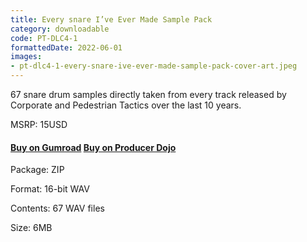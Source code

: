 ```yaml
---
title: Every snare I’ve Ever Made Sample Pack
category: downloadable
code: PT-DLC4-1
formattedDate: 2022-06-01
images:
- pt-dlc4-1-every-snare-ive-ever-made-sample-pack-cover-art.jpeg
---
```


67 snare drum samples directly taken from every track released by Corporate and Pedestrian Tactics over the last 10 years.

MSRP: 15USD

#### [Buy on Gumroad](https://pedestriantactics.gumroad.com/l/Pt-dlc4-1) [Buy on Producer Dojo](https://producerdj.com/product/every-snare-ive-ever-made)

<div class="details">

Package: ZIP

Format: 16-bit WAV

Contents: 67 WAV files

Size: 6MB

</div>
